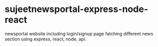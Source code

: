 # sujeetnewsportal-express-node-react
newsportal website including login/signup page fatching different news section using express, react, node, api.
